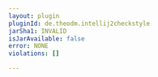 ```yaml
---
layout: plugin
pluginId: de.theodm.intellij2checkstyle
jarSha1: INVALID
isJarAvailable: false
error: NONE
violations: []

---
```

